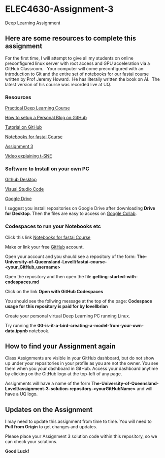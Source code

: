# ELEC4630-Assignment-3
Deep Learning Assignment

## Here are some resources to complete this assignment

For the first time, I will attempt to give all my students on online preconfigured linux server with root access and GPU acceleration via a GitHub Classroom.   Your computer will come preconfigured with an introduction to Git and the entire set of notebooks for our fastai course written by Prof Jeremy Howard.  He has literally written the book on AI.  The latest version of his course was recorded live at UQ. 

### Resources

[Practical Deep Learning Course](https://course.fast.ai/)

[How to setup a Personal Blog on GitHub](https://www.fast.ai/posts/2020-01-16-fast_template.html)

[Tutorial on GitHub](https://classroom.github.com/a/WQ2cYhvn)

[Notebooks for fastai Course](https://classroom.github.com/a/55q09ppO)

[Assignment 3](https://classroom.github.com/a/bFnkoIfT)

[Video explaining t-SNE](https://youtu.be/RJVL80Gg3lA)

### Software to Install on your own PC

[Github Desktop](https://desktop.github.com/)

[Visual Studio Code](https://code.visualstudio.com/)

[Google Drive](https://www.google.com/drive/download/)

I suggest you install repositories on Google Drive after downloading **Drive for Desktop**.  Then the files are easy to access on [Google Collab](https://colab.research.google.com/). 


### Codespaces to run your Notebooks etc

Click this link [Notebooks for fastai Course](https://classroom.github.com/a/55q09ppO)

Make or link your free [GitHub](https://github.com) account.

Open your account and you should see a repository of the form: **The-University-of-Queensland-Lovell/fastai-course-\<your_GitHub_username\>**

Open the repository and then open the file **getting-started-with-codespaces.md**

Click on the link **Open with GitHub Codespaces**

You should see the follwing message at the top of the page: **Codespace usage for this repository is paid for by lovellbrian**

Create your personal virtual Deep Learning PC running Linux.

Try running the **00-is-it-a-bird-creating-a-model-from-your-own-data.ipynb** notebook.

## How to find your Assignment again

Class Assignments are visible in your GitHub dashboard, but do not show up under your repositories in your profile as you are not the owner.  You see them when you your dashboard in GitHub. Access your dashboard anytime by clicking on the GitHub logo at the top-left of any page. 

Assignments will have a name of the form **The-University-of-Queensland-Lovell/assignment-3-solution-repository-\<yourGitHubName\>** and will have a UQ logo.  

## Updates on the Assignment

I may need to update this assignment from time to time.  You will need to **Pull from Origin** to get changes and updates. 

Please place your Assignment 3 solution code within this repository, so we can check your solutions. 

**Good Luck!**
